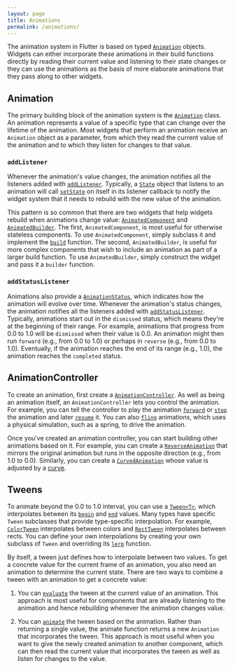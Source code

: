 ```yaml
---
layout: page
title: Animations
permalink: /animations/
---
```


The animation system in Flutter is based on typed
[`Animation`](http://docs.flutter.io/flutter/animation/Animation-class.html)
objects. Widgets can either incorporate these animations in their build
functions directly by reading their current value and listening to their
state changes or they can use the animations as the basis of more elaborate
animations that they pass along to other widgets.

## Animation

The primary building block of the animation system is the
[`Animation`](http://docs.flutter.io/flutter/animation/Animation-class.html)
class.  An animation represents a value of a specific type that can change
over the lifetime of the animation. Most widgets that perform an animation
receive an `Animation` object as a parameter, from which they read the current
value of the animation and to which they listen for changes to that value.

### `addListener`

Whenever the animation's value changes, the animation notifies all the
listeners added with
[`addListener`](http://docs.flutter.io/flutter/animation/Animation/addListener.html).
Typically, a [`State`](http://docs.flutter.io/flutter/widgets/State-class.html)
object that listens to an animation will call
[`setState`](http://docs.flutter.io/flutter/widgets/State/setState.html) on
itself in its listener callback to notify the widget system that it needs to
rebuild with the new value of the animation.

This pattern is so common that there are two widgets that help widgets rebuild
when animations change value:
[`AnimatedComponent`](http://docs.flutter.io/flutter/widgets/AnimatedComponent-class.html)
and
[`AnimatedBuilder`](http://docs.flutter.io/flutter/widgets/AnimatedBuilder-class.html).
The first, `AnimatedComponent`, is most useful for otherwise stateless
components. To use `AnimatedComponent`, simply subclass it and implement the
[`build`](http://docs.flutter.io/flutter/widgets/AnimatedComponent/build.html)
function. The second, `AnimatedBuilder`, is useful for more complex components
that wish to include an animation as part of a larger build function. To use
`AnimatedBuilder`, simply construct the widget and pass it a `builder` function.

### `addStatusListener`

Animations also provide a
[`AnimationStatus`](http://docs.flutter.io/flutter/animation/AnimationStatus-class.html),
which indicates how the animation will evolve over time. Whenever the animation's
status changes, the animation notifies all the listeners added with
[`addStatusListener`](http://docs.flutter.io/flutter/animation/Animation/addStatusListener.html).
Typically, animations start out in the `dismissed` status, which means they're
at the beginning of their range. For example, animations that progress from 0.0
to 1.0 will be `dismissed` when their value is 0.0. An animation might then run
`forward` (e.g., from 0.0 to 1.0) or perhaps in `reverse` (e.g., from 0.0 to
1.0). Eventually, if the animation reaches the end of its range (e.g., 1.0), the
animation reaches the `completed` status.

## AnimationController

To create an animation, first create a
[`AnimationController`](http://docs.flutter.io/flutter/animation/AnimationController-class.html).
As well as being an animation itself, an `AnimationController` lets you control
the animation. For example, you can tell the controller to play the animation
[`forward`](http://docs.flutter.io/flutter/animation/AnimationController/forward.html)
or [`stop`](http://docs.flutter.io/flutter/animation/AnimationController/stop.html)
the animation and later
[`resume`](http://docs.flutter.io/flutter/animation/AnimationController/resume.html)
it. You can also [`fling`](http://docs.flutter.io/flutter/animation/AnimationController/fling.html)
animations, which uses a physical simulation, such as a spring, to drive the
animation.

Once you've created an animation controller, you can start building other
animations based on it. For example, you can create a
[`ReverseAnimation`](http://docs.flutter.io/flutter/animation/ReverseAnimation-class.html)
that mirrors the original animation but runs in the opposite direction (e.g.,
from 1.0 to 0.0). Similarly, you can create a
[`CurvedAnimation`](http://docs.flutter.io/flutter/animation/CurvedAnimation-class.html)
whose value is adjusted by a [curve](http://docs.flutter.io/flutter/animation/Curves-class.html).

## Tweens

To animate beyond the 0.0 to 1.0 interval, you can use a
[`Tween<T>`](http://docs.flutter.io/flutter/animation/Tween-class.html), which
interpolates between its
[`begin`](http://docs.flutter.io/flutter/animation/Tween/begin.html)
and [`end`](http://docs.flutter.io/flutter/animation/Tween/end.html)
values. Many types have specific `Tween` subclasses that provide type-specific
interpolation. For example,
[`ColorTween`](http://docs.flutter.io/flutter/animation/ColorTween-class.html)
interpolates between colors and
[`RectTween`](http://docs.flutter.io/flutter/animation/RectTween-class.html)
interpolates between rects. You can define your own interpolations by creating
your own subclass of `Tween` and overriding its
[`lerp`](http://docs.flutter.io/flutter/animation/Tween/lerp.html)
function.

By itself, a tween just defines how to interpolate between two values. To get
a concrete value for the current frame of an animation, you also need an
animation to determine the current state. There are two ways to combine a tween
with an animation to get a concrete value:

1. You can [`evaluate`](http://docs.flutter.io/flutter/animation/Tween/evaluate.html)
   the tween at the current value of an animation. This approach is most useful
   for components that are already listening to the animation and hence
   rebuilding whenever the animation changes value.

2. You can [`animate`](http://docs.flutter.io/flutter/animation/Animatable/animate.html)
   the tween based on the animation. Rather than returning a single value, the
   animate function returns a new `Animation` that incorporates the tween. This
   approach is most useful when you want to give the newly created animation to
   another component, which can then read the current value that incorporates
   the tween as well as listen for changes to the value.
